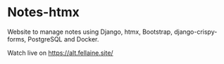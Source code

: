 # Notes-htmx

Website to manage notes using Django, htmx, Bootstrap, django-crispy-forms, PostgreSQL and Docker.

Watch live on https://alt.fellaine.site/